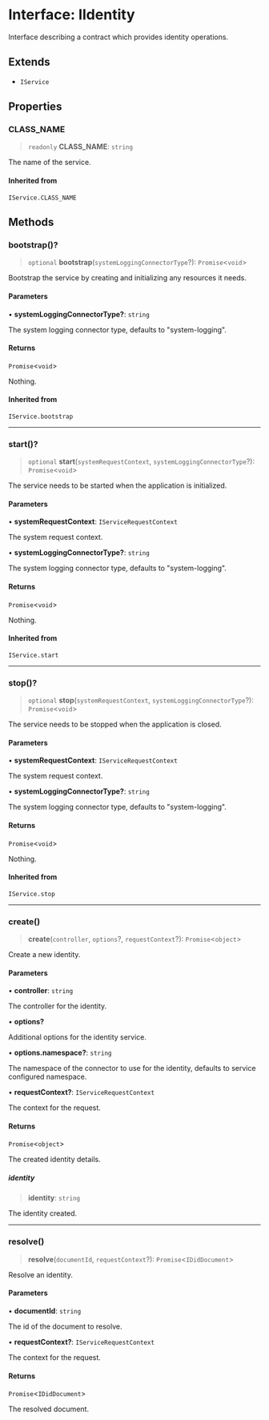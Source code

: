 # Interface: IIdentity

Interface describing a contract which provides identity operations.

## Extends

- `IService`

## Properties

### CLASS\_NAME

> `readonly` **CLASS\_NAME**: `string`

The name of the service.

#### Inherited from

`IService.CLASS_NAME`

## Methods

### bootstrap()?

> `optional` **bootstrap**(`systemLoggingConnectorType`?): `Promise`\<`void`\>

Bootstrap the service by creating and initializing any resources it needs.

#### Parameters

• **systemLoggingConnectorType?**: `string`

The system logging connector type, defaults to "system-logging".

#### Returns

`Promise`\<`void`\>

Nothing.

#### Inherited from

`IService.bootstrap`

***

### start()?

> `optional` **start**(`systemRequestContext`, `systemLoggingConnectorType`?): `Promise`\<`void`\>

The service needs to be started when the application is initialized.

#### Parameters

• **systemRequestContext**: `IServiceRequestContext`

The system request context.

• **systemLoggingConnectorType?**: `string`

The system logging connector type, defaults to "system-logging".

#### Returns

`Promise`\<`void`\>

Nothing.

#### Inherited from

`IService.start`

***

### stop()?

> `optional` **stop**(`systemRequestContext`, `systemLoggingConnectorType`?): `Promise`\<`void`\>

The service needs to be stopped when the application is closed.

#### Parameters

• **systemRequestContext**: `IServiceRequestContext`

The system request context.

• **systemLoggingConnectorType?**: `string`

The system logging connector type, defaults to "system-logging".

#### Returns

`Promise`\<`void`\>

Nothing.

#### Inherited from

`IService.stop`

***

### create()

> **create**(`controller`, `options`?, `requestContext`?): `Promise`\<`object`\>

Create a new identity.

#### Parameters

• **controller**: `string`

The controller for the identity.

• **options?**

Additional options for the identity service.

• **options.namespace?**: `string`

The namespace of the connector to use for the identity, defaults to service configured namespace.

• **requestContext?**: `IServiceRequestContext`

The context for the request.

#### Returns

`Promise`\<`object`\>

The created identity details.

##### identity

> **identity**: `string`

The identity created.

***

### resolve()

> **resolve**(`documentId`, `requestContext`?): `Promise`\<`IDidDocument`\>

Resolve an identity.

#### Parameters

• **documentId**: `string`

The id of the document to resolve.

• **requestContext?**: `IServiceRequestContext`

The context for the request.

#### Returns

`Promise`\<`IDidDocument`\>

The resolved document.
